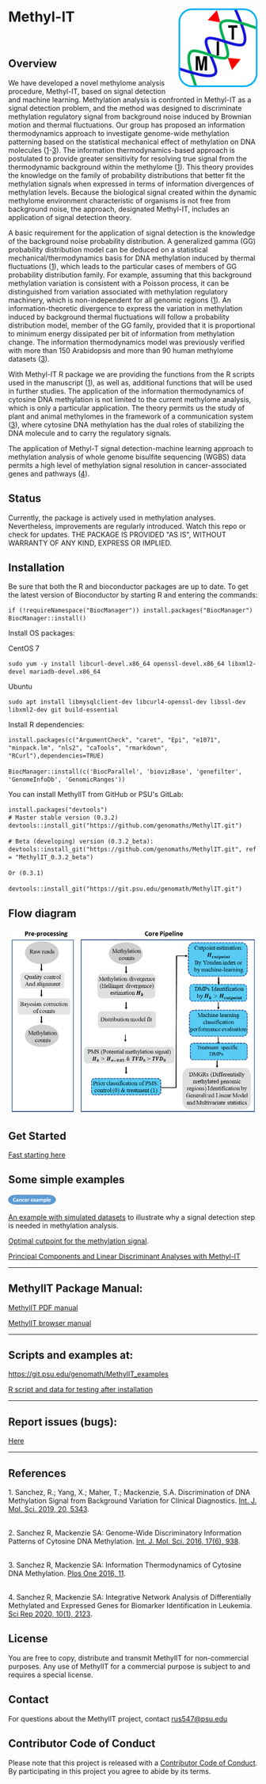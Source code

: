 <!-- README.md is generated from README.Rmd. Please edit that file -->
Methyl-IT [<img src="man/figures/logo.png" align="right" />](https://genomaths.github.io/methylit)
==========================================================

<br>

Overview
--------

We have developed a novel methylome analysis procedure, Methyl-IT, based on
signal detection and machine learning. Methylation analysis is confronted in
Methyl-IT as a signal detection problem, and the method was designed to
discriminate methylation regulatory signal from background noise induced by
Brownian motion and thermal fluctuations. Our group has
proposed an information thermodynamics approach to investigate genome-wide
methylation patterning based on the statistical mechanical effect of methylation
on DNA molecules ([1](#1)-[3](#3)). The information thermodynamics-based
approach is postulated to
provide greater sensitivity for resolving true signal from the thermodynamic
background within the methylome ([1](#1)). This theory provides the knowledge
on the family of probability distributions that better fit the methylation
signals when expressed in terms of information divergences of methylation
levels. Because the biological signal created within the dynamic methylome
environment characteristic of organisms is not free from background noise, the
approach, designated Methyl-IT, includes an application of signal detection
theory.

A basic requirement for the application of signal detection is the knowledge of
the background noise probability distribution. A generalized gamma (GG)
probability distribution model can be deduced on a statistical
mechanical/thermodynamics basis for DNA methylation induced by thermal
fluctuations ([1](#1)), which leads to the particular cases of members of GG
probability distribution family. For example, assuming that this background
methylation variation is consistent with a Poisson process, it can be
distinguished from variation associated with methylation regulatory machinery,
which is non-independent for all genomic regions ([1](#1)). An
information-theoretic divergence to express the variation in methylation induced
by background thermal fluctuations will follow a probability distribution model,
member of the GG family, provided that it is proportional to minimum energy
dissipated per bit of information from methylation change. The information
thermodynamics model was previously verified with more than 150 Arabidopsis and
more than 90 human methylome datasets ([3](#3)).

With Methyl-IT R package we are providing the functions from the R scripts used
in the manuscript ([1](#1)), as well as, additional functions that will be used
in further studies. The application of the information thermodynamics of
cytosine DNA methylation is not limited to the current methylome analysis, which
is only a particular application. The theory permits us the study of plant and
animal methylomes in the framework of a communication system ([3](#3)), where
cytosine DNA methylation has the dual roles of stabilizing the DNA molecule and
to carry the regulatory signals.

The application of Methyl-T signal detection-machine learning approach to
methylation analysis of whole genome bisulfite sequencing (WGBS) data permits
a high level of methylation signal resolution in cancer-associated genes and
pathways ([4](#4)).

Status
------
Currently, the package is actively used in methylation analyses. Nevertheless,
improvements are regularly introduced. Watch this repo or check for updates. THE
PACKAGE IS PROVIDED "AS IS", WITHOUT WARRANTY OF ANY KIND, EXPRESS OR IMPLIED.

Installation
------------

Be sure that both the R and bioconductor packages are up to date. To get the
latest version of Bioconductor by starting R and entering the commands:
    
    if (!requireNamespace("BiocManager")) install.packages("BiocManager")
    BiocManager::install()

Install OS packages:

CentOS 7

    sudo yum -y install libcurl-devel.x86_64 openssl-devel.x86_64 libxml2-devel mariadb-devel.x86_64

Ubuntu

    sudo apt install libmysqlclient-dev libcurl4-openssl-dev libssl-dev libxml2-dev git build-essential

Install R dependencies:
    
    install.packages(c("ArgumentCheck", "caret", "Epi", "e1071", "minpack.lm", "nls2", "caTools", "rmarkdown",   "RCurl"),dependencies=TRUE)
    
    BiocManager::install(c('BiocParallel', 'biovizBase', 'genefilter', 'GenomeInfoDb', 'GenomicRanges'))


You can install MethylIT from GitHub or PSU's GitLab:

    install.packages("devtools")
    # Master stable version (0.3.2)
    devtools::install_git("https://github.com/genomaths/MethylIT.git")
    
    # Beta (developing) version (0.3.2_beta):
    devtools::install_git("https://github.com/genomaths/MethylIT.git", ref = "MethylIT_0.3.2_beta")
    
    Or (0.3.1)
    
    devtools::install_git("https://git.psu.edu/genomath/MethylIT.git")
    
       

Flow diagram
------------

<img src="man/figures/workflow.png" align="center" />

Get Started
-----------
[Fast starting here](https://genomaths.github.io/methylit/articles/MethylIT.html)

Some simple examples
--------

[<img src="man/figures/cancer_example.png" />](https://genomaths.github.io/methylit/articles/cancer_example.html)

[An example with simulated datasets](https://genomaths.github.io/methylit/articles/Methylation_analysis_with_Methyl-IT.html) to illustrate why a signal detection step is needed in methylation analysis.   

[Optimal cutpoint for the methylation signal](https://genomaths.github.io/methylit/articles/Cutpoint_estimation_with_Methyl-IT.html).

[Principal Components and Linear Discriminant Analyses with Methyl-IT](https://genomaths.github.io/pca_lda_with_methylit.html)

--------

MethylIT Package Manual:
------------

<a href="https://github.com/genomaths/MethylIT/blob/master/MethylIT.pdf" target="_blank">MethylIT PDF manual</a>


<a href="https://genomaths.github.io/methylit/reference/index.html" target="_blank">MethylIT browser manual</a>

--------

Scripts and examples at:
---------

https://git.psu.edu/genomath/MethylIT_examples

[R script and data for testing after installation](https://drive.google.com/open?id=12D0vasaptB2IpA_HFxe6lzP5kxNEJqPF)

---------

Report issues (bugs):
---------
[Here](https://github.com/genomaths/MethylIT/issues)

------------

References
----------

<a name="1">1</a>. Sanchez, R.; Yang, X.; Maher, T.; Mackenzie, S.A. Discrimination of DNA Methylation Signal from Background Variation for Clinical Diagnostics. [Int. J. Mol. Sci. 2019, 20, 5343](https://doi.org/10.3390/ijms20215343). 

<br> <a name="2">2</a>. Sanchez R, Mackenzie SA: Genome-Wide Discriminatory Information Patterns of Cytosine DNA Methylation. [Int. J. Mol. Sci. 2016, 17(6), 938](https://dx.doi.org/10.3390%2Fijms17060938). 

<br><a name="3">3</a>. Sanchez R, Mackenzie SA: Information Thermodynamics of Cytosine DNA Methylation. [Plos One 2016, 11](https://doi.org/10.1371/journal.pone.0150427).<br>

<br><a name="4">4</a>. Sanchez R, Mackenzie SA: Integrative Network Analysis of Differentially Methylated and Expressed Genes for Biomarker Identification in Leukemia. [Sci Rep 2020, 10(1), 2123](https://doi.org/10.1038/s41598-020-58123-2).<br>

License
-------

You are free to copy, distribute and transmit MethylIT for non-commercial purposes. Any use of MethylIT for a commercial purpose is subject to and requires a special license.

Contact
-------

For questions about the MethylIT project, contact <rus547@psu.edu>

Contributor Code of Conduct
---------------------------

Please note that this project is released with a [Contributor Code of Conduct](CONDUCT.md). By participating in this project you agree to abide by its terms.
